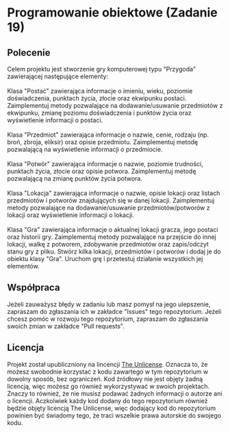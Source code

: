 # Programowanie obiektowe (Zadanie 19)

## Polecenie

Celem projektu jest stworzenie gry komputerowej typu "Przygoda" zawierającej następujące elementy:<br>
<br>
Klasa "Postać" zawierająca informacje o imieniu, wieku, poziomie doświadczenia, punktach życia, złocie oraz ekwipunku postaci. Zaimplementuj metody pozwalające na dodawanie/usuwanie przedmiotów z ekwipunku, zmianę poziomu doświadczenia i punktów życia oraz wyświetlenie informacji o postaci.<br>
<br>
Klasa "Przedmiot" zawierająca informacje o nazwie, cenie, rodzaju (np. broń, zbroja, eliksir) oraz opisie przedmiotu. Zaimplementuj metodę pozwalającą na wyświetlenie informacji o przedmiocie.<br>
<br>
Klasa "Potwór" zawierająca informacje o nazwie, poziomie trudności, punktach życia, złocie oraz opisie potwora. Zaimplementuj metodę pozwalającą na zmianę punktów życia potwora.<br>
<br>
Klasa "Lokacja" zawierająca informacje o nazwie, opisie lokacji oraz listach przedmiotów i potworów znajdujących się w danej lokacji. Zaimplementuj metody pozwalające na dodawanie/usuwanie przedmiotów/potworów z lokacji oraz wyświetlenie informacji o lokacji.<br>
<br>
Klasa "Gra" zawierająca informacje o aktualnej lokacji gracza, jego postaci oraz historii gry. Zaimplementuj metody pozwalające na przejście do innej lokacji, walkę z potworem, zdobywanie przedmiotów oraz zapis/odczyt stanu gry z pliku.
Stwórz kilka lokacji, przedmiotów i potworów i dodaj je do obiektu klasy "Gra".
Uruchom grę i przetestuj działanie wszystkich jej elementów.

## Współpraca

Jeżeli zauważysz błędy w zadaniu lub masz pomysł na jego ulepszenie, zapraszam do zgłaszania ich w zakładce "Issues" tego repozytorium. Jeżeli chcesz pomóc w rozwoju tego repozytorium, zapraszam do zgłaszania swoich zmian w zakładce "Pull requests".

## Licencja

Projekt został upubliczniony na lincencji [The Unlicense](https://unlicense.org/). Oznacza to, że możesz swobodnie korzystać z kodu zawartego w tym repozytorium w dowolny sposób, bez ograniczeń. Kod źródłowy nie jest objęty żadną licencją, więc możesz go również wykorzystywać w swoich projektach. Znaczy to również, że nie musisz podawać żadnych informacji o autorze ani o licencji. Aczkolwiek każdy kod dodany do tego repozytorium również będzie objęty licencją The Unlicense, więc dodający kod do repozytorium powinien być świadomy tego, że traci wszelkie prawa autorskie do swojego kodu.